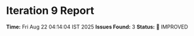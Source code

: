 # Iteration 9 Report
**Time:** Fri Aug 22 04:14:04 IST 2025
**Issues Found:** 3
**Status:** 🔧 IMPROVED

